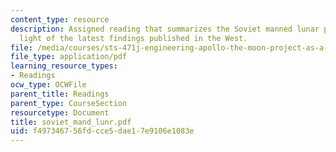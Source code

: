 ```yaml
---
content_type: resource
description: Assigned reading that summarizes the Soviet manned lunar program in the
  light of the latest findings published in the West.
file: /media/courses/sts-471j-engineering-apollo-the-moon-project-as-a-complex-system-spring-2007/f497346756fdcce5dae17e9106e1083e_soviet_mand_lunr.pdf
file_type: application/pdf
learning_resource_types:
- Readings
ocw_type: OCWFile
parent_title: Readings
parent_type: CourseSection
resourcetype: Document
title: soviet_mand_lunr.pdf
uid: f4973467-56fd-cce5-dae1-7e9106e1083e
---
```

